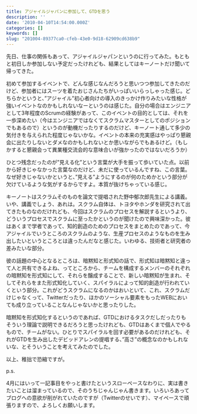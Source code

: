 ```yaml
---
title: アジャイルジャパンに参加して、GTDを思う
description: ''
date: '2010-04-10T14:54:00.000Z'
categories: []
keywords: []
slug: "201004-89377ca0-cfeb-43e0-9d18-62909cd638b9"
---
```

先日、仕事の関係もあって、アジャイルジャパンというのに行ってみた。もともと初日しか参加しない予定だったけれども、結果としてはキーノートだけ聞いて帰ってきた。

初めて参加するイベントで、どんな感じなんだろうと思いつつ参加してきたのだけど、参加者にはスーツを着たおじさんたちがいっぱいいらっしゃった感じ。どちらかというと、”アジャイル”初心者向けの導入のきっかけ作りみたいな性格が強いイベントなのかもしれないなーというのは感じた。自分の場合はエンジニアとして3年程度のScrumの経験があって、このイベントの目的としては、それを一歩深めたい（今はエンジニアではなくてスクラムマスターとしてのポジションでもあるので）というのが動機だったりするのだけど、キーノート通して多少の気付きを与えられた程度じゃないかな。イベントの本来の充実感はやっぱり懇親会に出たりしないとダメなのかもしれないとか思いながらでもあるけど。（もしかすると懇親会って異業種交流会的な意味合いが強かったのではないだろうか）

ひとつ残念だったのが”見える化”という言葉が大手を振って歩いていた点。以前から好きじゃなかった言葉なのだけど、未だに使っているんですね、この言葉。なぜ好きじゃないかというと、”見える”ようにするのが何のためかという部分が欠けているような気がするからですよ。本質が抜けちゃっている感じ。

キーノートはスクラムそのものを論文で提唱された野中郁次郎先生による講義。いや、講義でしょう、あれは。スクラム自体は、トヨタやホンダを研究されて出てきたものなのだけれども、今回はスクラムのプロセスを解説するというより、どういうプロセスでスクラムに至ったかというのが聞けたので興味深かった。彼はあくまで学者であって、知的創造のためのプロセスをまとめたのであって、今アジャイルでいうところのスクラムのような、生産プロセスのようなものを生み出したいというところとは違ったんだなと感じた。いわゆる、技術者と研究者の差みたいな部分。

彼の話題の中心となるところは、暗黙知と形式知の話で、形式知は暗黙知と違って人と共有できるよね、ってところから、チームを構成するメンバーのそれぞれの暗黙知を形式知にして、それらを醸成することで、新しい暗黙知が生まれ、そしてそれらをまた形式知化していく、スパイラルによって知的創造が行われていくという部分。これがどうスクラムになるのかはおいといて、これ、スクラムだけじゃなくって、Twitterだったり、ほかのソーシャル要素をもったWEBにおいても成り立っていることなんじゃないかと思ったりした。

暗黙知を形式知化するというのであれば、GTDにおけるタスクだしだったりもそういう理論で説明できるだろうと思ったけれども、GTDはあくまで個人でやるもので、チームがない。ひとりでスパイラルを回す必要があるのだけれども、それがGTDを生み出したデビッドアレンの提唱する、”高さ”の概念なのかもしれないな、とそういうことを考えてみたのでした。

以上、稚拙で恐縮ですが。

p.s.

4月にはいって一記事目をやっと書けたというスローペースなわりに、実は書きたいことは溜まっているので、そのうちじゃんじゃん書きます。いろいろあってブログへの意欲が削がれていたのですが（Twitterのせいです）、マイペースで頑張りますので、よろしくお願いします。